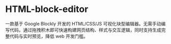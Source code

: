 # HTML-block-editor
一款基于 Google Blockly 开发的 HTML/CSS/JS 可视化块型编辑器。无需手动编写代码，通过拖拽积木即可快速构建网页结构、样式与交互逻辑，同时支持生成完整代码与实时预览，降低 web 开发门槛。
